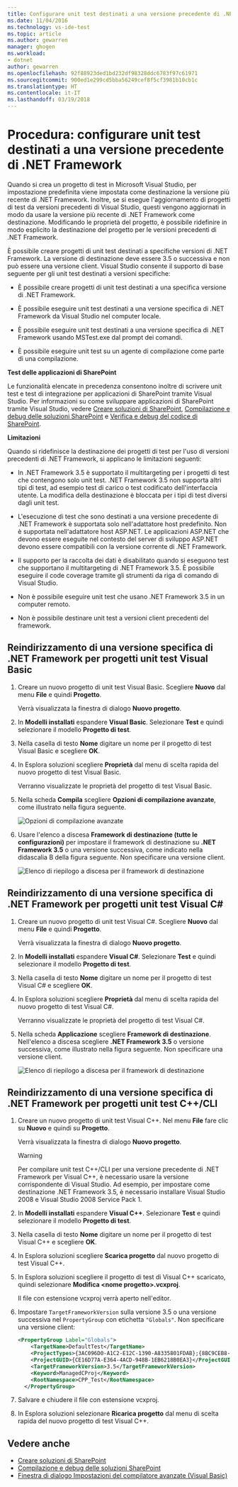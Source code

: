 ```yaml
---
title: Configurare unit test destinati a una versione precedente di .NET Framework in Visual Studio | Microsoft Docs
ms.date: 11/04/2016
ms.technology: vs-ide-test
ms.topic: article
ms.author: gewarren
manager: ghogen
ms.workload:
- dotnet
author: gewarren
ms.openlocfilehash: 92f88923ded1bd232df98328ddc6783f97c61971
ms.sourcegitcommit: 900ed1e299cd5bba56249cef8f5cf3981b10cb1c
ms.translationtype: HT
ms.contentlocale: it-IT
ms.lasthandoff: 03/19/2018
---
```

# <a name="how-to-configure-unit-tests-to-target-an-earlier-version-of-the-net-framework"></a>Procedura: configurare unit test destinati a una versione precedente di .NET Framework

Quando si crea un progetto di test in Microsoft Visual Studio, per impostazione predefinita viene impostata come destinazione la versione più recente di .NET Framework. Inoltre, se si esegue l'aggiornamento di progetti di test da versioni precedenti di Visual Studio, questi vengono aggiornati in modo da usare la versione più recente di .NET Framework come destinazione. Modificando le proprietà del progetto, è possibile ridefinire in modo esplicito la destinazione del progetto per le versioni precedenti di .NET Framework.

È possibile creare progetti di unit test destinati a specifiche versioni di .NET Framework. La versione di destinazione deve essere 3.5 o successiva e non può essere una versione client. Visual Studio consente il supporto di base seguente per gli unit test destinati a versioni specifiche:

- È possibile creare progetti di unit test destinati a una specifica versione di .NET Framework.

- È possibile eseguire unit test destinati a una versione specifica di .NET Framework da Visual Studio nel computer locale.

- È possibile eseguire unit test destinati a una versione specifica di .NET Framework usando MSTest.exe dal prompt dei comandi.

- È possibile eseguire unit test su un agente di compilazione come parte di una compilazione.

**Test delle applicazioni di SharePoint**

Le funzionalità elencate in precedenza consentono inoltre di scrivere unit test e test di integrazione per applicazioni di SharePoint tramite Visual Studio. Per informazioni su come sviluppare applicazioni di SharePoint tramite Visual Studio, vedere [Creare soluzioni di SharePoint](/office-dev/office-dev/create-sharepoint-solutions), [Compilazione e debug delle soluzioni SharePoint](/office-dev/office-dev/building-and-debugging-sharepoint-solutions) e [Verifica e debug del codice di SharePoint](/office-dev/office-dev/verifying-and-debugging-sharepoint-code).

**Limitazioni**

Quando si ridefinisce la destinazione dei progetti di test per l'uso di versioni precedenti di .NET Framework, si applicano le limitazioni seguenti:

- In .NET Framework 3.5 è supportato il multitargeting per i progetti di test che contengono solo unit test. .NET Framework 3.5 non supporta altri tipi di test, ad esempio test di carico o test codificato dell'interfaccia utente. La modifica della destinazione è bloccata per i tipi di test diversi dagli unit test.

- L'esecuzione di test che sono destinati a una versione precedente di .NET Framework è supportata solo nell'adattatore host predefinito. Non è supportata nell'adattatore host ASP.NET. Le applicazioni ASP.NET che devono essere eseguite nel contesto del server di sviluppo ASP.NET devono essere compatibili con la versione corrente di .NET Framework.

- Il supporto per la raccolta dei dati è disabilitato quando si eseguono test che supportano il multitargeting di .NET Framework 3.5. È possibile eseguire il code coverage tramite gli strumenti da riga di comando di Visual Studio.

- Non è possibile eseguire unit test che usano .NET Framework 3.5 in un computer remoto.

- Non è possibile destinare unit test a versioni client precedenti del framework.

## <a name="re-targeting-to-a-specific-version-of-the-net-framework-for-visual-basic-unit-test-projects"></a>Reindirizzamento di una versione specifica di .NET Framework per progetti unit test Visual Basic

1.  Creare un nuovo progetto di unit test Visual Basic. Scegliere **Nuovo** dal menu **File** e quindi **Progetto**.

     Verrà visualizzata la finestra di dialogo **Nuovo progetto**.

2.  In **Modelli installati** espandere **Visual Basic**. Selezionare **Test** e quindi selezionare il modello **Progetto di test**.

3.  Nella casella di testo **Nome** digitare un nome per il progetto di test Visual Basic e scegliere **OK**.

4.  In Esplora soluzioni scegliere **Proprietà** dal menu di scelta rapida del nuovo progetto di test Visual Basic.

     Verranno visualizzate le proprietà del progetto di test Visual Basic.

5.  Nella scheda **Compila** scegliere **Opzioni di compilazione avanzate**, come illustrato nella figura seguente.

     ![Opzioni di compilazione avanzate](../test/media/howtoconfigureunittest35frameworka.png "HowToConfigureUnitTest35FrameworkA")

6.  Usare l'elenco a discesa **Framework di destinazione (tutte le configurazioni)** per impostare il framework di destinazione su **.NET Framework 3.5** o una versione successiva, come indicato nella didascalia B della figura seguente. Non specificare una versione client.

     ![Elenco di riepilogo a discesa per il framework di destinazione](../test/media/howtoconfigureunitest35frameworkstepb.png "HowToConfigureUniTest35FrameworkStepB")

## <a name="re-targeting-to-a-specific-version-of-the-net-framework-for-visual-c-unit-test-projects"></a>Reindirizzamento di una versione specifica di .NET Framework per progetti unit test Visual C#

1.  Creare un nuovo progetto di unit test Visual C#. Scegliere **Nuovo** dal menu **File** e quindi **Progetto**.

     Verrà visualizzata la finestra di dialogo **Nuovo progetto**.

2.  In **Modelli installati** espandere **Visual C#**. Selezionare **Test** e quindi selezionare il modello **Progetto di test**.

3.  Nella casella di testo **Nome** digitare un nome per il progetto di test Visual C# e scegliere **OK**.

4.  In Esplora soluzioni scegliere **Proprietà** dal menu di scelta rapida del nuovo progetto di test Visual C#.

     Verranno visualizzate le proprietà del progetto di test Visual C#.

5.  Nella scheda **Applicazione** scegliere **Framework di destinazione**. Nell'elenco a discesa scegliere **.NET Framework 3.5** o versione successiva, come illustrato nella figura seguente. Non specificare una versione client.

     ![Elenco di riepilogo a discesa per il framework di destinazione](../test/media/howtoconfigureunittest35frameworkcsharp.png "HowToConfigureUnitTest35FrameworkCSharp")

## <a name="re-targeting-to-a-specific-version-of-the-net-framework-for-ccli-unit-test-projects"></a>Reindirizzamento di una versione specifica di .NET Framework per progetti unit test C++/CLI

1.  Creare un nuovo progetto di unit test Visual C++. Nel menu **File** fare clic su **Nuovo** e quindi su **Progetto**.

     Verrà visualizzata la finestra di dialogo **Nuovo progetto**.

    > [!WARNING]
    > Per compilare unit test C++/CLI per una versione precedente di .NET Framework per Visual C++, è necessario usare la versione corrispondente di Visual Studio. Ad esempio, per impostare come destinazione .NET Framework 3.5, è necessario installare Visual Studio 2008 e Visual Studio 2008 Service Pack 1.

2.  In **Modelli installati** espandere **Visual C++**. Selezionare **Test** e quindi selezionare il modello **Progetto di test**.

3.  Nella casella di testo **Nome** digitare un nome per il progetto di test Visual C++ e scegliere **OK**.

4.  In Esplora soluzioni scegliere **Scarica progetto** dal nuovo progetto di test Visual C++.

5.  In Esplora soluzioni scegliere il progetto di test di Visual C++ scaricato, quindi selezionare **Modifica \<nome progetto>.vcxproj**.

     Il file con estensione vcxproj verrà aperto nell'editor.

6.  Impostare `TargetFrameworkVersion` sulla versione 3.5 o una versione successiva nel `PropertyGroup` con etichetta `"Globals"`. Non specificare una versione client:

    ```xml
    <PropertyGroup Label="Globals">
        <TargetName>DefaultTest</TargetName>
        <ProjectTypes>{3AC096D0-A1C2-E12C-1390-A8335801FDAB};{8BC9CEB8-8B4A-11D0-8D11-00A0C91BC942}</ProjectTypes>
        <ProjectGUID>{CE16D77A-E364-4ACD-948B-1EB6218B0EA3}</ProjectGUID>
        <TargetFrameworkVersion>3.5</TargetFrameworkVersion>
        <Keyword>ManagedCProj</Keyword>
        <RootNamespace>CPP_Test</RootNamespace>
      </PropertyGroup>
    ```

7.  Salvare e chiudere il file con estensione vcxproj.

8.  In Esplora soluzioni selezionare **Ricarica progetto** dal menu di scelta rapida del nuovo progetto di test Visual C++.

## <a name="see-also"></a>Vedere anche

- [Creare soluzioni di SharePoint](/office-dev/office-dev/create-sharepoint-solutions)
- [Compilazione e debug delle soluzioni SharePoint](/office-dev/office-dev/building-and-debugging-sharepoint-solutions)
- [Finestra di dialogo Impostazioni del compilatore avanzate (Visual Basic)](../ide/reference/advanced-compiler-settings-dialog-box-visual-basic.md)
